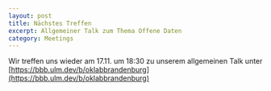 ```yaml
---
layout: post
title: Nächstes Treffen
excerpt: Allgemeiner Talk zum Thema Offene Daten
category: Meetings
---
```


Wir treffen uns wieder am 17.11. um 18:30 zu unserem allgemeinen Talk unter [https://bbb.ulm.dev/b/oklabbrandenburg](https://bbb.ulm.dev/b/oklabbrandenburg)